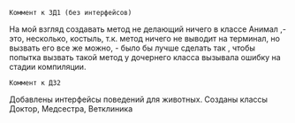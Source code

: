     Коммент к ЗД1 (без интерфейсов)
На мой взгляд создавать метод не делающий ничего в классе Анимал ,- это,
несколько, костыль, т.к. метод ничего не выводит на терминал, но вызвать 
его все же можно, - было бы лучше сделать так , чтобы попытка вызвать 
такой метод у дочернего класса вызывала ошибку на стадии компиляции. 

    Коммент к ДЗ2 
Добавлены интерфейсы поведений для животных. Созданы классы Доктор, Медсестра, Ветклиника

